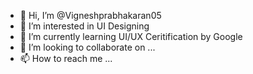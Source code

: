 - 👋 Hi, I’m @Vigneshprabhakaran05
- 👀 I’m interested in UI Designing
- 🌱 I’m currently learning UI/UX Ceritification by Google
- 💞️ I’m looking to collaborate on ...
- 📫 How to reach me ...

<!---
Vigneshprabhakaran05/Vigneshprabhakaran05 is a ✨ special ✨ repository because its `README.md` (this file) appears on your GitHub profile.
You can click the Preview link to take a look at your changes.
--->
